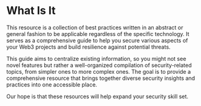 # What Is It

This resource is a collection of best practices written in an abstract or general fashion to be applicable regardless of the specific technology. It serves as a comprehensive guide to help you secure various aspects of your Web3 projects and build resilience against potential threats.

This guide aims to centralize existing information, so you might not see novel features but rather a well-organized compilation of security-related topics, from simpler ones to more complex ones. The goal is to provide a comprehensive resource that brings together diverse security insights and practices into one accessible place.

Our hope is that these resources will help expand your security skill set.
